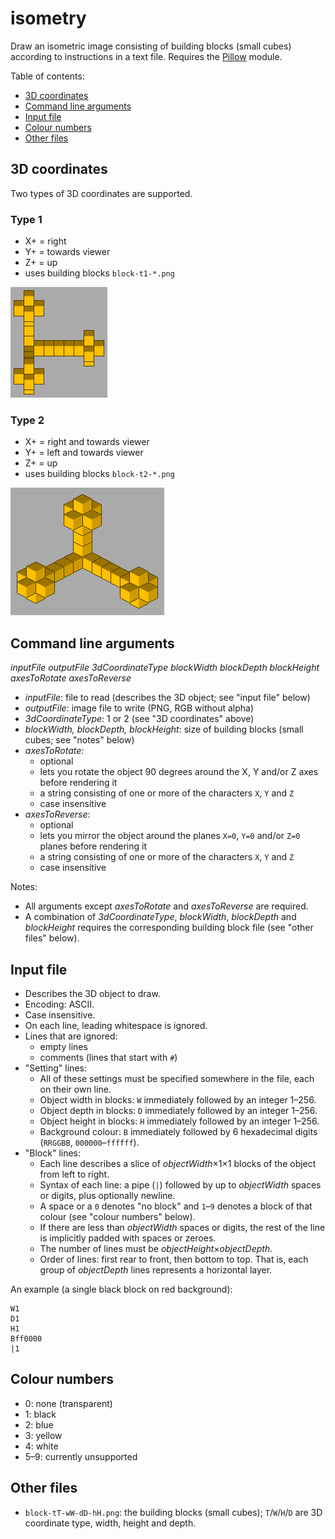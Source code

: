# isometry
Draw an isometric image consisting of building blocks (small cubes) according to instructions in a text file.
Requires the [Pillow](https://python-pillow.org) module.

Table of contents:
* [3D coordinates](#3d-coordinates)
* [Command line arguments](#command-line-arguments)
* [Input file](#input-file)
* [Colour numbers](#colour-numbers)
* [Other files](#other-files)

## 3D coordinates
Two types of 3D coordinates are supported.

### Type 1
* X+ = right
* Y+ = towards viewer
* Z+ = up
* uses building blocks `block-t1-*.png`

![example with "type 1" projection](example1.png)

### Type 2
* X+ = right and towards viewer
* Y+ = left and towards viewer
* Z+ = up
* uses building blocks `block-t2-*.png`

![example with "type 2" projection](example2.png)

## Command line arguments
*inputFile outputFile 3dCoordinateType blockWidth blockDepth blockHeight axesToRotate axesToReverse*
* *inputFile*: file to read (describes the 3D object; see "input file" below)
* *outputFile*: image file to write (PNG, RGB without alpha)
* *3dCoordinateType*: 1 or 2 (see "3D coordinates" above)
* *blockWidth, blockDepth, blockHeight*: size of building blocks (small cubes; see "notes" below)
* *axesToRotate*:
  * optional
  * lets you rotate the object 90 degrees around the X, Y and/or Z axes before rendering it
  * a string consisting of one or more of the characters `X`, `Y` and `Z`
  * case insensitive
* *axesToReverse*:
  * optional
  * lets you mirror the object around the planes `X=0`, `Y=0` and/or `Z=0` planes before rendering it
  * a string consisting of one or more of the characters `X`, `Y` and `Z`
  * case insensitive

Notes:
* All arguments except *axesToRotate* and *axesToReverse* are required.
* A combination of *3dCoordinateType*, *blockWidth*, *blockDepth* and *blockHeight* requires the corresponding building block file (see "other files" below).

## Input file
* Describes the 3D object to draw.
* Encoding: ASCII.
* Case insensitive.
* On each line, leading whitespace is ignored.
* Lines that are ignored:
  * empty lines
  * comments (lines that start with `#`)
* "Setting" lines:
  * All of these settings must be specified somewhere in the file, each on their own line.
  * Object width in blocks: `W` immediately followed by an integer 1&ndash;256.
  * Object depth in blocks: `D` immediately followed by an integer 1&ndash;256.
  * Object height in blocks: `H` immediately followed by an integer 1&ndash;256.
  * Background colour: `B` immediately followed by 6 hexadecimal digits (`RRGGBB`, `000000`&ndash;`ffffff`).
* "Block" lines:
  * Each line describes a slice of *objectWidth*&times;1&times;1 blocks of the object from left to right.
  * Syntax of each line: a pipe (`|`) followed by up to *objectWidth* spaces or digits, plus optionally newline.
  * A space or a `0` denotes "no block" and `1`&ndash;`9` denotes a block of that colour (see "colour numbers" below).
  * If there are less than *objectWidth* spaces or digits, the rest of the line is implicitly padded with spaces or zeroes.
  * The number of lines must be *objectHeight*&times;*objectDepth*.
  * Order of lines: first rear to front, then bottom to top. That is, each group of *objectDepth* lines represents a horizontal layer.

An example (a single black block on red background):
```
W1
D1
H1
Bff0000
|1
```

## Colour numbers
* 0: none (transparent)
* 1: black
* 2: blue
* 3: yellow
* 4: white
* 5&ndash;9: currently unsupported

## Other files
* `block-tT-wW-dD-hH.png`: the building blocks (small cubes); `T`/`W`/`H`/`D` are 3D coordinate type, width, height and depth.
